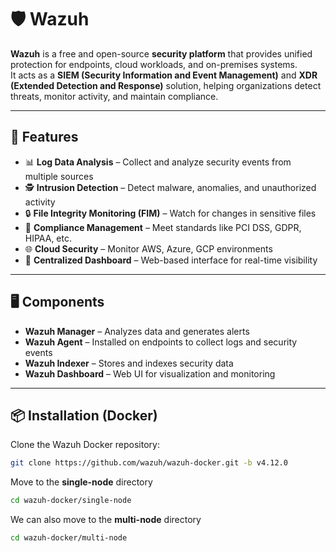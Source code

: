 # 🛡️ Wazuh

**Wazuh** is a free and open-source **security platform** that provides unified protection for endpoints, cloud workloads, and on-premises systems.  
It acts as a **SIEM (Security Information and Event Management)** and **XDR (Extended Detection and Response)** solution, helping organizations detect threats, monitor activity, and maintain compliance.

---

## 🚀 Features
- 📊 **Log Data Analysis** – Collect and analyze security events from multiple sources  
- 🕵️ **Intrusion Detection** – Detect malware, anomalies, and unauthorized activity  
- 🔒 **File Integrity Monitoring (FIM)** – Watch for changes in sensitive files  
- 👮 **Compliance Management** – Meet standards like PCI DSS, GDPR, HIPAA, etc.  
- 🌐 **Cloud Security** – Monitor AWS, Azure, GCP environments  
- 📡 **Centralized Dashboard** – Web-based interface for real-time visibility  

---

## 🖥️ Components
- **Wazuh Manager** – Analyzes data and generates alerts  
- **Wazuh Agent** – Installed on endpoints to collect logs and security events  
- **Wazuh Indexer** – Stores and indexes security data  
- **Wazuh Dashboard** – Web UI for visualization and monitoring  

---

## 📦 Installation (Docker)

Clone the Wazuh Docker repository:

```bash
git clone https://github.com/wazuh/wazuh-docker.git -b v4.12.0
```
Move to the **single-node** directory
```bash
cd wazuh-docker/single-node
```
We can also move to the **multi-node** directory
```bash
cd wazuh-docker/multi-node
```
